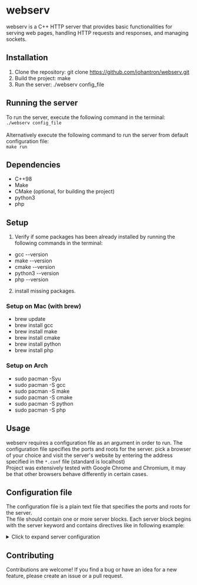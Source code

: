 
# webserv
webserv is a C++ HTTP server that provides basic functionalities for serving web pages, handling HTTP requests and responses, and managing sockets.

## Installation
1. Clone the repository: git clone https://github.com/johantron/webserv.git
2. Build the project: make
3. Run the server: ./webserv config_file

## Running the server
To run the server, execute the following command in the terminal:
<br>`./webserv config_file`
<br><br>Alternatively execute the following command to run the server from default configuration file:
<br>`make run`

## Dependencies
- C++98 
- Make 
- CMake (optional, for building the project)
- python3 
- php

## Setup

1. Verify if some packages has been already installed by running the following commands in the terminal:
- gcc --version
- make --version
- cmake --version
- python3 --version
- php --version

2. install missing packages.


### Setup on Mac (with brew)
- brew update 
- brew install gcc
- brew install make
- brew install cmake 
- brew install python 
- brew install php

### Setup on Arch
- sudo pacman -Syu
- sudo pacman -S gcc
- sudo pacman -S make
- sudo pacman -S cmake
- sudo pacman -S python
- sudo pacman -S php

## Usage
webserv requires a configuration file as an argument in order to run. The configuration file specifies the ports and roots for the server.
pick a browser of your choice and visit the server's website by entering the address specified in the ``*.conf`` file (standard is localhost)
<br>Project was extensively tested with Google Chrome and Chromium, it may be that other browsers behave differently in certain cases.

## Configuration file
The configuration file is a plain text file that specifies the ports and roots for the server. 
<br>The file should contain one or more server blocks. 
Each server block begins with the server keyword and contains directives like in following example:

<details>
  <summary>Click to expand server configuration</summary>

    server {
    server_name                     TurkmenianRacoons;
    ip_address                      127.0.0.1;
    port                            6969;
    root                            html/;
    allowed_methods                 GET PUT POST DELETE;
    index                           index.html;
    max_client_body_size            ;   
    redirection                     google = https://www.google.com/;
    
        location /hering {
            allowed_methods	        GET POST DELETE;
            allowed_scripts         py = /usr/bin/python;
            allowed_scripts         php = /usr/bin/php;
            index                   start.py;
            cgi_path                ;
            directory_listing       true;
        }
    
        location /khan {
            root                    html/cgi/;
            allowed_methods         GET POST;
            allowed_scripts         py = /usr/bin/python;
            allowed_scripts         php = /usr/bin/php;
            index                   start.py;
            cgi_path                ;
            directory_listing       true;
        }
    
        location /hollandic_people {
            root                    html/cgi/;
            allowed_methods         GET POST;
            allowed_scripts         py = /usr/bin/python;
            allowed_scripts         php = /usr/bin/php;
            index                   start.py;
            cgi_path                ;
            directory_listing       true;
        }
    }
</details>


## Contributing
Contributions are welcome! If you find a bug or have an idea for a new feature, please create an issue or a pull request.
